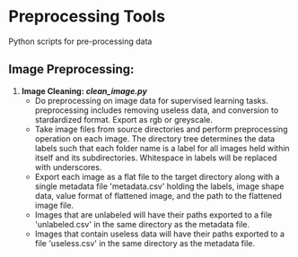 # Preprocessing Tools
Python scripts for pre-processing data

## Image Preprocessing:
1. **Image Cleaning: _clean_image.py_**
    - Do preprocessing on image data for supervised learning tasks. preprocessing includes removing useless data, and conversion to stardardized format. Export as rgb or greyscale.
    - Take image files from source directories and perform preprocessing operation on each image. The directory tree determines the data labels such that each folder name is a label for all images held within itself and its subdirectories. Whitespace in labels will be replaced with underscores.
    - Export each image as a flat file to the target directory along with a single metadata file 'metadata.csv' holding the labels, image shape data, value format of flattened image, and the path to the flattened image file.
    - Images that are unlabeled will have their paths exported to a file 'unlabeled.csv' in the same directory as the metadata file.
    - Images that contain useless data will have their paths exported to a file 'useless.csv' in the same directory as the metadata file.
